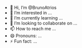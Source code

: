 - 👋 Hi, I’m @BrunoAtrios
- 👀 I’m interested in ...
- 🌱 I’m currently learning ...
- 💞️ I’m looking to collaborate on ...
- 📫 How to reach me ...
- 😄 Pronouns: ...
- ⚡ Fun fact: ...

<!---
BrunoAtrios/BrunoAtrios is a ✨ special ✨ repository because its `README.md` (this file) appears on your GitHub profile.
You can click the Preview link to take a look at your changes.
--->
